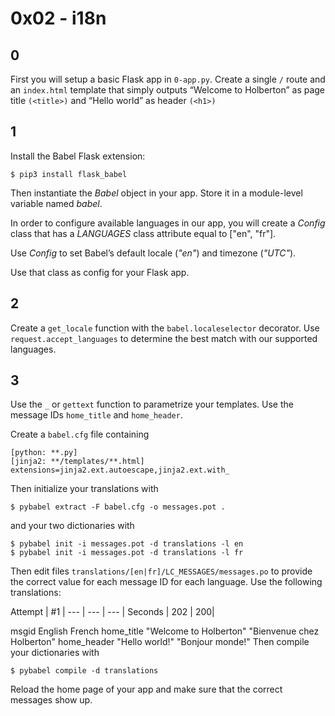 # 0x02 - i18n

## 0

First you will setup a basic Flask app in `0-app.py`. Create a single `/` route and an `index.html` template that simply outputs “Welcome to Holberton” as page title `(<title>)` and “Hello world” as header `(<h1>)`

## 1

Install the Babel Flask extension:

`$ pip3 install flask_babel`

Then instantiate the *Babel* object in your app. Store it in a module-level variable named *babel*.

In order to configure available languages in our app, you will create a *Config* class that has a *LANGUAGES* class attribute equal to ["en", "fr"].

Use *Config* to set Babel’s default locale (*"en"*) and timezone (*"UTC"*).

Use that class as config for your Flask app.

## 2

Create a `get_locale` function with the `babel.localeselector` decorator. Use `request.accept_languages` to determine the best match with our supported languages.

## 3

Use the `_` or `gettext` function to parametrize your templates. Use the message IDs `home_title` and `home_header`.

Create a `babel.cfg` file containing

```
[python: **.py]
[jinja2: **/templates/**.html]
extensions=jinja2.ext.autoescape,jinja2.ext.with_
```

Then initialize your translations with

```
$ pybabel extract -F babel.cfg -o messages.pot .
```

and your two dictionaries with

```
$ pybabel init -i messages.pot -d translations -l en
$ pybabel init -i messages.pot -d translations -l fr
```

Then edit files `translations/[en|fr]/LC_MESSAGES/messages.po` to provide the correct value for each message ID for each language. Use the following translations:


Attempt | #1 |
--- | --- | --- | 
Seconds | 202 | 200|

msgid	English	French
home_title	"Welcome to Holberton"	"Bienvenue chez Holberton"
home_header	"Hello world!"	"Bonjour monde!"
Then compile your dictionaries with

```
$ pybabel compile -d translations
```

Reload the home page of your app and make sure that the correct messages show up.
